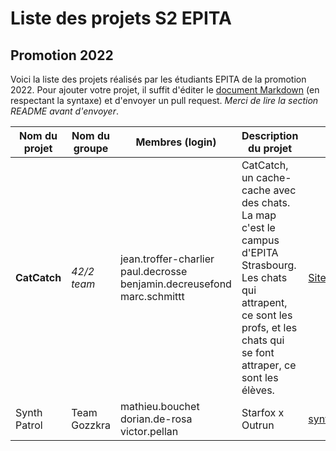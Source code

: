 # Liste des projets S2 EPITA
## Promotion 2022

Voici la liste des projets réalisés par les étudiants EPITA de la promotion 2022. Pour ajouter votre projet, il suffit d'éditer le [document Markdown](https://github.com/Epinnal/SUP/blob/master/S2/ProjetS2_2018.md) (en respectant la syntaxe) et d'envoyer un pull request. *Merci de lire la section README avant d'envoyer*.

<!-- README -->
<!-- Insérez les logins en commençant par celui du chef de groupe -->
<!-- Merci de bien respecter l'ordre des colonnes et de séparer chaque colonne par | -->
<!-- Le site web est facultatif, mais c'est toujours sympa le mettre ! -->
<!-- Avant de push, merci de bien vérifier le rendu Markdown -->

| Nom du projet | Nom du groupe | Membres (login) | Description du projet | Site web |
|------|--------|--------------|--------------|--------|
|**CatCatch**| *42/2 team* | jean.troffer-charlier paul.decrosse benjamin.decreusefond marc.schmittt | CatCatch, un cache-cache avec des chats. La map c'est le campus d'EPITA Strasbourg. Les chats qui attrapent, ce sont les profs, et les chats qui se font attraper, ce sont les élèves. | [Site web](http://www.catcatch.ovh) |
|Synth Patrol| Team Gozzkra | mathieu.bouchet dorian.de-rosa victor.pellan | Starfox x Outrun | [synthpatrol.space](http://synthpatrol.space) |

